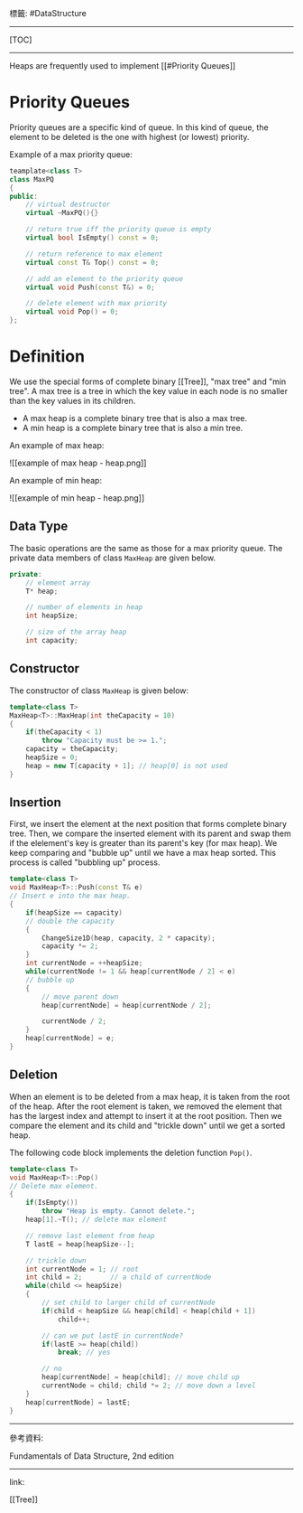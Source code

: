 標籤: #DataStructure 

---

[TOC]

---

Heaps are frequently used to implement [[#Priority Queues]]

# Priority Queues

Priority queues are a specific kind of queue. In this kind of queue, the element to be deleted is the one with highest (or lowest) priority.

Example of a max priority queue:

```cpp
teamplate<class T>
class MaxPQ
{
public:
	// virtual destructor
	virtual ~MaxPQ(){}

	// return true iff the priority queue is empty
	virtual bool IsEmpty() const = 0;

	// return reference to max element
	virtual const T& Top() const = 0;

	// add an element to the priority queue
	virtual void Push(const T&) = 0;

	// delete element with max priority
	virtual void Pop() = 0;
};
```

# Definition

We use the special forms of complete binary [[Tree]], "max tree" and "min tree". A max tree is a tree in which the key value in each node is no smaller than the key values in its children.

- A max heap is a complete binary tree that is also a max tree.
- A min heap is a complete binary tree that is also a min tree.

An example of max heap:

![[example of max heap - heap.png]]

An example of min heap:

![[example of min heap - heap.png]]

## Data Type

The basic operations are the same as those for a max priority queue. The private data members of class `MaxHeap` are given below.

```cpp
private:
	// element array
	T* heap;

	// number of elements in heap
	int heapSize;

	// size of the array heap
	int capacity;
```

## Constructor

The constructor of class `MaxHeap` is given below:

```cpp
template<class T>
MaxHeap<T>::MaxHeap(int theCapacity = 10)
{
	if(theCapacity < 1)
		throw "Capacity must be >= 1.";
	capacity = theCapacity;
	heapSize = 0;
	heap = new T[capacity + 1]; // heap[0] is not used
}
```

## Insertion

First, we insert the element at the next position that forms complete binary tree. Then, we compare the inserted element with its parent and swap them if the elelement's key is greater than its parent's key (for max heap). We keep comparing and "bubble up" until we have a max heap sorted. This process is called "bubbling up" process.

```cpp
template<class T>
void MaxHeap<T>::Push(const T& e)
// Insert e into the max heap.
{
	if(heapSize == capacity)
	// double the capacity
	{
		ChangeSize1D(heap, capacity, 2 * capacity);
		capacity *= 2;
	}
	int currentNode = ++heapSize;
	while(currentNode != 1 && heap[currentNode / 2] < e)
	// bubble up
	{
		// move parent down
		heap[currentNode] = heap[currentNode / 2];

		currentNode / 2;
	}
	heap[currentNode] = e;
}
```

## Deletion

When an element is to be deleted from a max heap, it is taken from the root of the heap. After the root element is taken, we removed the element that has the largest index and attempt to insert it at the root position. Then we compare the element and its child and "trickle down" until we get a sorted heap.

The following code block implements the deletion function `Pop()`.

```cpp
template<class T>
void MaxHeap<T>::Pop()
// Delete max element.
{
	if(IsEmpty())
		throw "Heap is empty. Cannot delete.";
	heap[1].~T(); // delete max element

	// remove last element from heap
	T lastE = heap[heapSize--];

	// trickle down
	int currentNode = 1; // root
	int child = 2;       // a child of currentNode
	while(child <= heapSize)
	{
		// set child to larger child of currentNode
		if(child < heapSize && heap[child] < heap[child + 1])
			child++;

		// can we put lastE in currentNode?
		if(lastE >= heap[child])
			break; // yes

		// no
		heap[currentNode] = heap[child]; // move child up
		currentNode = child; child *= 2; // move down a level
	}
	heap[currentNode] = lastE;
}
```

---

參考資料:

Fundamentals of Data Structure, 2nd edition

---

link:

[[Tree]]
